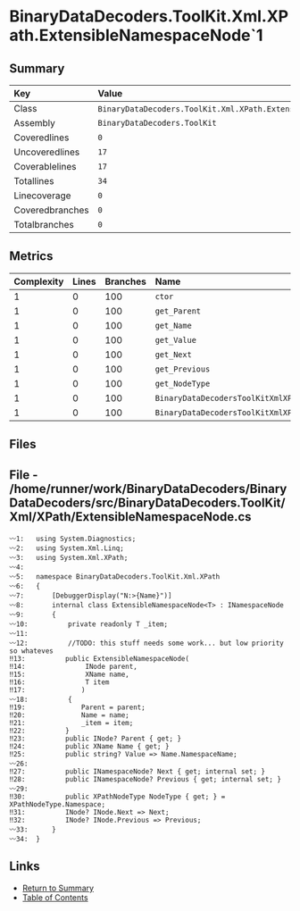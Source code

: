 ﻿# BinaryDataDecoders.ToolKit.Xml.XPath.ExtensibleNamespaceNode`1

## Summary

| Key             | Value                                                            |
| :-------------- | :--------------------------------------------------------------- |
| Class           | `BinaryDataDecoders.ToolKit.Xml.XPath.ExtensibleNamespaceNode`1` |
| Assembly        | `BinaryDataDecoders.ToolKit`                                     |
| Coveredlines    | `0`                                                              |
| Uncoveredlines  | `17`                                                             |
| Coverablelines  | `17`                                                             |
| Totallines      | `34`                                                             |
| Linecoverage    | `0`                                                              |
| Coveredbranches | `0`                                                              |
| Totalbranches   | `0`                                                              |

## Metrics

| Complexity | Lines | Branches | Name                                                 |
| :--------- | :---- | :------- | :--------------------------------------------------- |
| 1          | 0     | 100      | `ctor`                                               |
| 1          | 0     | 100      | `get_Parent`                                         |
| 1          | 0     | 100      | `get_Name`                                           |
| 1          | 0     | 100      | `get_Value`                                          |
| 1          | 0     | 100      | `get_Next`                                           |
| 1          | 0     | 100      | `get_Previous`                                       |
| 1          | 0     | 100      | `get_NodeType`                                       |
| 1          | 0     | 100      | `BinaryDataDecodersToolKitXmlXPathINodeget_Next`     |
| 1          | 0     | 100      | `BinaryDataDecodersToolKitXmlXPathINodeget_Previous` |

## Files

## File - /home/runner/work/BinaryDataDecoders/BinaryDataDecoders/src/BinaryDataDecoders.ToolKit/Xml/XPath/ExtensibleNamespaceNode.cs

```CSharp
〰1:   using System.Diagnostics;
〰2:   using System.Xml.Linq;
〰3:   using System.Xml.XPath;
〰4:   
〰5:   namespace BinaryDataDecoders.ToolKit.Xml.XPath
〰6:   {
〰7:       [DebuggerDisplay("N:>{Name}")]
〰8:       internal class ExtensibleNamespaceNode<T> : INamespaceNode
〰9:       {
〰10:          private readonly T _item;
〰11:  
〰12:          //TODO: this stuff needs some work... but low priority so whateves
‼13:          public ExtensibleNamespaceNode(
‼14:               INode parent,
‼15:               XName name,
‼16:               T item
‼17:              )
〰18:          {
‼19:              Parent = parent;
‼20:              Name = name;
‼21:              _item = item;
‼22:          }
‼23:          public INode? Parent { get; }
‼24:          public XName Name { get; }
‼25:          public string? Value => Name.NamespaceName;
〰26:  
‼27:          public INamespaceNode? Next { get; internal set; }
‼28:          public INamespaceNode? Previous { get; internal set; }
〰29:  
‼30:          public XPathNodeType NodeType { get; } = XPathNodeType.Namespace;
‼31:          INode? INode.Next => Next;
‼32:          INode? INode.Previous => Previous;
〰33:      }
〰34:  }
```

## Links

* [Return to Summary](Summary.md)
* [Table of Contents](../TOC.md)

